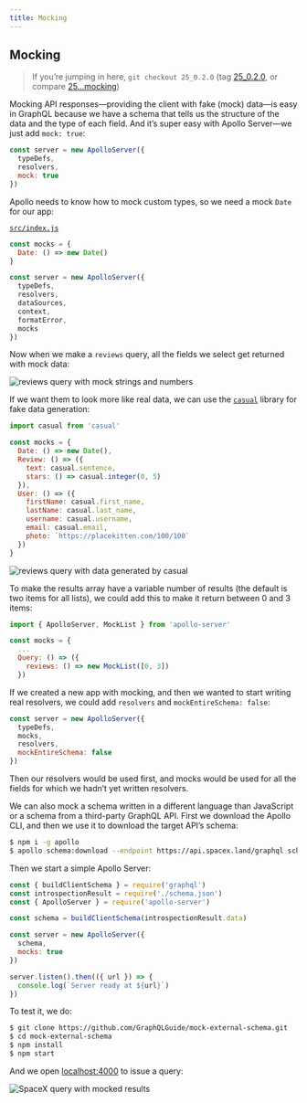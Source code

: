```yaml
---
title: Mocking
---
```


## Mocking

> If you’re jumping in here, `git checkout 25_0.2.0` (tag [25_0.2.0](https://github.com/GraphQLGuide/guide-api/tree/25_0.2.0), or compare [25...mocking](https://github.com/GraphQLGuide/guide-api/compare/25_0.2.0...mocking_0.2.0))

Mocking API responses—providing the client with fake (mock) data—is easy in GraphQL because we have a schema that tells us the structure of the data and the type of each field. And it’s super easy with Apollo Server—we just add `mock: true`:

```js
const server = new ApolloServer({
  typeDefs,
  resolvers,
  mock: true
})
```

Apollo needs to know how to mock custom types, so we need a mock `Date` for our app:

[`src/index.js`](https://github.com/GraphQLGuide/guide-api/compare/25_0.2.0...mocking_0.2.0)

```js
const mocks = {
  Date: () => new Date()
}

const server = new ApolloServer({
  typeDefs,
  resolvers,
  dataSources,
  context,
  formatError,
  mocks
})
```

Now when we make a `reviews` query, all the fields we select get returned with mock data:

![reviews query with mock strings and numbers](../img/mocking-default.png)

If we want them to look more like real data, we can use the [`casual`](https://github.com/boo1ean/casual) library for fake data generation:

```js
import casual from 'casual'

const mocks = {
  Date: () => new Date(),
  Review: () => ({
    text: casual.sentence,
    stars: () => casual.integer(0, 5)
  }),
  User: () => ({
    firstName: casual.first_name,
    lastName: casual.last_name,
    username: casual.username,
    email: casual.email,
    photo: `https://placekitten.com/100/100`
  })
}
```

![reviews query with data generated by casual](../img/mocking-casual.png)

To make the results array have a variable number of results (the default is two items for all lists), we could add this to make it return between 0 and 3 items:

```js
import { ApolloServer, MockList } from 'apollo-server'

const mocks = {
  ...
  Query: () => ({
    reviews: () => new MockList([0, 3])
  })
```

If we created a new app with mocking, and then we wanted to start writing real resolvers, we could add `resolvers` and `mockEntireSchema: false`:

```js
const server = new ApolloServer({
  typeDefs,
  mocks,
  resolvers,
  mockEntireSchema: false
})
```

Then our resolvers would be used first, and mocks would be used for all the fields for which we hadn’t yet written resolvers.

We can also mock a schema written in a different language than JavaScript or a schema from a third-party GraphQL API. First we download the Apollo CLI, and then we use it to download the target API’s schema:

```sh
$ npm i -g apollo
$ apollo schema:download --endpoint https://api.spacex.land/graphql schema.json
```

Then we start a simple Apollo Server:

```js
const { buildClientSchema } = require('graphql')
const introspectionResult = require('./schema.json')
const { ApolloServer } = require('apollo-server')

const schema = buildClientSchema(introspectionResult.data)

const server = new ApolloServer({
  schema,
  mocks: true
})

server.listen().then(({ url }) => {
  console.log(`Server ready at ${url}`)
})
```

To test it, we do:

```sh
$ git clone https://github.com/GraphQLGuide/mock-external-schema.git
$ cd mock-external-schema
$ npm install
$ npm start
```

And we open [localhost:4000](http://localhost:4000) to issue a query:

![SpaceX query with mocked results](../img/mocking-external.png)

